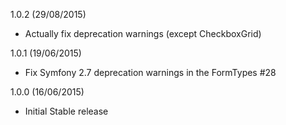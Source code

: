 1.0.2 (29/08/2015)

 * Actually fix deprecation warnings (except CheckboxGrid)

1.0.1 (19/06/2015)

 * Fix Symfony 2.7 deprecation warnings in the FormTypes #28

1.0.0 (16/06/2015)

 * Initial Stable release


